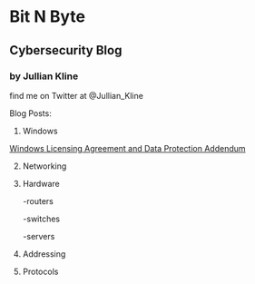 # Bit N Byte
## Cybersecurity Blog
### by Jullian Kline

find me on Twitter at @Jullian_Kline

Blog Posts:

1. Windows
      
[Windows Licensing Agreement and Data Protection Addendum](https://klinejd.github.io/BitNByte/Windows_Licensing_Agreement_and_Data_Protection_Adendum/)

2. Networking

3. Hardware

    -routers
    
    -switches
    
    -servers
    
4. Addressing

5. Protocols
